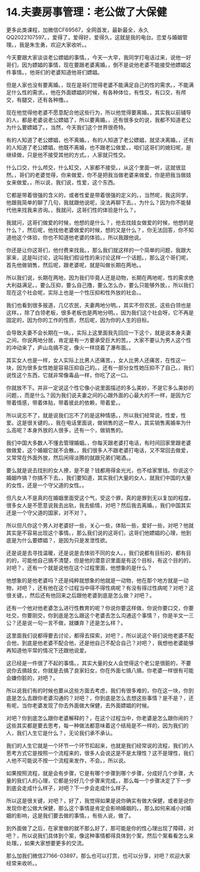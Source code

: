 # 14.夫妻房事管理：老公做了大保健

更多此类课程，加微信CF69567，全网首发，最新最全，永久QQ2022107597。，爱得了，爱得好，爱得久，这就是我的电台。恋爱与婚姻管理。，我是朱生勇，欢迎大家收听。。

今天要跟大家谈谈老公嫖娼的事情。，今天一大早，我同学打电话过来，说他一好哥们，因为嫖娼的事情，现在要跟老婆离婚。，倒不是说他老婆不能接受他嫖娼这件事情。，他哥们的老婆知道他哥们嫖娼。

但是人家也没有要离婚。，现在是哥们觉得老婆不能满足自己的性的需求。，不能满足什么性的需求。，他在外面嫖娼的时候，有各种体位，有性交，有口交，有颅交，有腿交，还有各种撸。。

现在他觉得他老婆不愿意配合他这些行为，所以他觉得要离婚。，其实我以前辅导的人，都是老婆说老公嫖娼了，所以要离婚。，还有很多女的说，我都不知道老公为什么要嫖娼了。，当然，今天我们这个世界很奇特。

有的人知道了老公嫖娼，也不离婚。，有的人知道了老公嫖娼，就坚决离婚。，还有的人知道了老公嫖娼，他既不离婚，也不跟老公做爱。，咱们这哥们的媳妇呢，是继续做，只是他不接受其他的方式。，人家就只性交。

什么口交，什么颅交，什么缸交，人家都不接受。，从这个里面一听，这就很显然。，哥们的老婆觉得，你来做爱，你不是把我当做老婆来做爱，你是把我当做妓女来做爱。，所以说，我们说，性爱，这个东西。

它都是带着很强的含义的，或者性爱是带着很强的定义的。，当然呢，我这同学，他跟我简单的聊了几句，我就跟他说呢，没法再聊下去。，为什么？因为你不能替代他来找我来咨询。，我就问，这哥们性的体验是什么？。

我就问，这哥们做爱的时候，他想的是什么？，他去找妓女做爱的时候，他想的是什么？，然后呢，他找他老婆做爱的时候，想的又是什么？，你无法回答，你不知道他这个体验，你也不知道他老婆的体验。，所以我跟他说。

你还是让你这哥们，他付费来找我。，那么我们就这样的一个简单的问题，我跟大家来，这是叫讨论，这叫我们假设性的来讨论这样一个话题。，那么这个哥们呢，首先他做销售，然后呢，跟老婆呢，就是叫做长期在两地。。

所以我们说，长期在两地，因为我们毕竟人还是动物，长期在两地呢，性的需求绝大利益满足。，要么压抑，要么自己撸，要么怎么办，要么只能够外放。，所以我们现在这个社会呢，实际上也是一个性压抑和性外放的社会。。

我们也看到很多报道，几亿农民，夫妻两地分明。，其实不但农民，这些白领也是这样。，除了白领老板，很多老板也是两地分明。，因为我们这个社会呀，它不再是固定的，因为你的工作的性质，然后呢，因为你的人生的目标。

会导致夫妻不会长期在一块。，实际上这里面我先回应一下这个，就是说本身夫妻之间，你说两地分居，肯定是有一方要承受巨大的苦。，大家不要认为男人这个性的冲动来了，庐山岛搞不定，像火一样烧着了瀑布面。。

其实女人也是一样，女人实际上比男人还痛苦。，女人比男人还痛苦，在性这一块，因为很多女性她是容易压抑自己的。，还有一部分女性她压抑不了自己。，我们说性这个东西，它就非常像毒品一样，你吃了这一口。

你就放不下。并非一定说这个性它像小说里面描述的多么美妙，不是它多么美妙的问题，，而是什么？因为我们说夫妻之间的心跟外面的心最大的不一样，是因为它带着情感，带着体贴，带着彼此的依赖，带着爱。。

所以说忘不了，就是说我们忘不了的是这种情感。，所以我们经常说，性爱，性爱。这是很关键的。，我在电话里面说，做销售的这一帮人，其实销售离婚率为什么高呢？本身外放的人很多，还有一个，做销售的。

我们中国大多数人不懂去管理婚姻。，你每天跟老婆打电话，有时间回家里跟老婆做做爱，这个婚姻它就不会散。，我们很多人不跟老婆打电话，又不常回去做爱，又常常在外面外放，然后闲得淡腾的就跟兄弟们喝酒。。

要么就是说去找别的女人撩，是不是？钱都用得金光光，也不给家里钱。你说这个婚姻咋搞？你搞不下去。，我们要知道，其实我们大量的女人，就我们中国的大量的女性，还是一个守父道的女性。。

但凡女人不是真的在婚姻里面受这个气，受这个罪，真的是罪到无以复加的程度，很多女人是不愿意说我去出轨，我去偷情，对吧？然后我去离婚。，我们中国其实还是一个守父道的国家，对不对？。

所以但凡你这个男人对老婆好一些，关心一些，体贴一些，爱好一些，对吧？他就其实是不容易出现这个事情。，那么我们说的这哥们，这哥们他嫖娼的心理，他到底是为什么要嫖娼？，是因为只是发泄性欲。

还是说是去寻找温暖，还是说是去体验不同的女人。，我们说都有目标的，都有目的的，可能他自己搞不清楚，但是他的潜意识里面是有这个目标，有这个目的的，对吧？，还有一个就是说他在这个过程里面，他想象的是什么？

他想象的是他老婆吗？还是纯粹就想象的他就是一动物，他在那个地方就是一动物，对吧？，还有他在这个过程当中得不得性病呢？有没有得过性病呢？对吧？这很关键。，然后还有他回来之后跟他老婆到底是怎么做？对吧？。

还有一个他对他老婆怎么进行性教育的呢？你说你要这样做，你说你要口交，你要吐交，你要刚交，你到底是怎么跟这个老婆去怎么沟通这个事情？，你是半文一三公？还是说一句一言不做，就嫌弃？还是怎么样？。

这里面我们说都得要去讨论，都得去探索，对吧？，所以说这个哥们说他老婆不配合他，到底是他老婆不配合他，还是他自己不配合自己？对吧？，我想他老婆能够再知道他平常的情况下还跟他说爱。

这已经是一件很了不起的事情。，其实大量的女人会觉得这个老公是很脏的，不要说你去搞妓女，你就是去搞了良家妇女，你在外面七搞八搞，你老婆一样很有可能会嫌你脏的，对吧？。

所以说我们有的时候也要从这些方面去考虑，我们有很多难的，你在这一块，你到底是怎么去跟你老婆沟通的？对吧？，你到底是怎么去想这些事情？是不是？，还有呢，当你老婆发现了你去外面做大保健，去外面嫖娼的时候。

对吧？你到底怎么跟你老婆解释的？，在这个过程当中，你老婆是怎么跟你闹的？这些其实都是要去思考，每一种做法都意味着这个结局是不一样的，因为我们的人，我们人生它是什么？，无论我们承不承认。

我们的人生它就是一个环节一个环节扣起来，也就是我们经常说的流程，我们的人思考方式它是按照一个流程来的，很多人会说这是不是太理性？这不是理性，我们人他不可能说不按一个流程来发作，不会。，所以说。

如果按照流程，就是会有步骤，它是有哪个步骤到哪个步骤，分成好几个步骤，大量的我们人的心理，它都是分好几个步骤来完成。，那么每一个步骤决定了下一步到底会走成什么样子，对吧？下一步会走成什么样子。

所以这是很关键，对吧？，好了，我觉得如果是说你确实有做大保健，或者是说你发现你老公做大保健，那么这个事情是肯定会影响婚姻的。，那么如何来减小对婚姻的影响，这是我们要去做的事情。，有些人说，做了。

到外面做了之后，在家里做的就不那么好了，那可能是你的性心理出现了障碍，对吧？，所以说我们具体到个案，像这种事情都得具体到个案，然后个案看看怎么来处理。，如果大家想要更多的交流。

那么加我们微信27166-03897，那么也可以打赏，也可以分享，对吧？欢迎大家经常来收听。。
